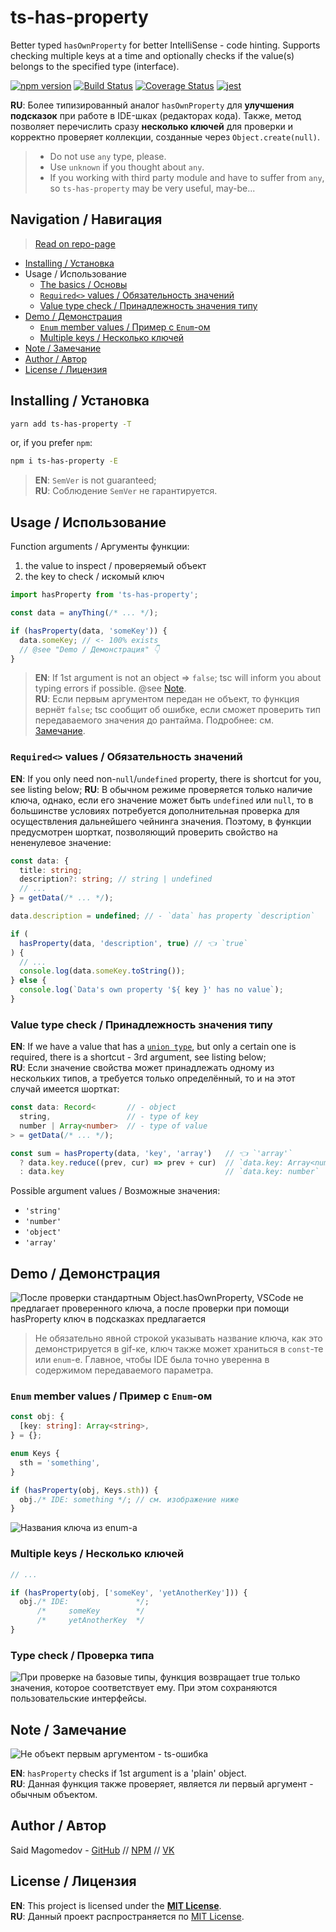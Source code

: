 # ts-has-property

Better typed `hasOwnProperty` for better IntelliSense - code hinting. Supports checking multiple keys at a time and optionally checks if the value(s) belongs to the specified type (interface).

[![npm version](https://badge.fury.io/js/ts-has-property.svg)](https://badge.fury.io/js/ts-has-property)
[![Build Status](https://travis-ci.com/said-m/ts-has-property.svg?branch=master)](https://travis-ci.com/said-m/ts-has-property)
[![Coverage Status](https://coveralls.io/repos/github/said-m/ts-has-property/badge.svg?branch=master)](https://coveralls.io/github/said-m/ts-has-property?branch=master)
[![jest](https://jestjs.io/img/jest-badge.svg)](https://github.com/facebook/jest)

**RU**: Более типизированный аналог `hasOwnProperty` для **улучшения подсказок** при работе в IDE-шках (редакторах кода). Также, метод позволяет перечислить сразу **несколько ключей** для проверки и корректно проверяет коллекции, созданные через `Object.create(null)`.

> * Do not use `any` type, please.
> * Use `unknown` if you thought about `any`.
> * If you working with third party module and have to suffer from `any`, so `ts-has-property` may be very useful, may-be...

## Navigation / Навигация

> [Read on repo-page](./README.md)

* [Installing / Установка](#Installing--Установка)
* Usage / Использование
  * [The basics / Основы](#Usage--Использование)
  * [`Required<>` values / Обязательность значений](#Required-values--Обязательность-значений)
  * [Value type check / Принадлежность значения типу](#Value-type-check--Принадлежность-значения-типу)
* [Demo / Демонстрация](#Demo--Демонстрация)
  * [`Enum` member values / Пример с `Enum`-ом](#Enum-member-values--Пример-с-Enum-ом)
  * [Multiple keys / Несколько ключей](#Multiple-keys--Несколько-ключей)
* [Note / Замечание](#Note--Замечание)
* [Author / Автор](#Author--Автор)
* [License / Лицензия](#License--Лицензия)

## Installing / Установка

```bash
yarn add ts-has-property -T
```
or, if you prefer `npm`:
```bash
npm i ts-has-property -E
```

> **EN**: `SemVer` is not guaranteed; \
> **RU**: Соблюдение `SemVer` не гарантируется.

## Usage / Использование

Function arguments / Аргументы функции:
1. the value to inspect / проверяемый объект
2. the key to check / искомый ключ

```ts
import hasProperty from 'ts-has-property';

const data = anyThing(/* ... */);

if (hasProperty(data, 'someKey')) {
  data.someKey; // <- 100% exists
  // @see "Demo / Демонстрация" 👇
}
```

> **EN**: If 1st argument is not an object => `false`; tsc will inform you about typing errors if possible. @see [Note](#note--замечание). \
> **RU**: Если первым аргументом передан не объект, то функция вернёт `false`; tsc сообщит об ошибке, если сможет проверить тип передаваемого значения до рантайма. Подробнее: см. [Замечание](#note--замечание).

### `Required<>` values / Обязательность значений

**EN**: If you only need non-`null`/`undefined` property, there is shortcut for you, see listing below;
**RU**: В обычном режиме проверяется только наличие ключа, однако, если его значение может быть `undefined` или `null`, то в большинстве условиях потребуется дополнительная проверка для осуществления дальнейшего чейнинга значения. Поэтому, в функции предусмотрен шорткат, позволяющий проверить свойство на нененулевое значение:
```ts
const data: {
  title: string;
  description?: string; // string | undefined
  // ...
} = getData(/* ... */);

data.description = undefined; // - `data` has property `description`

if (
  hasProperty(data, 'description', true) // 👈 `true`
) {
  // ...
  console.log(data.someKey.toString());
} else {
  console.log(`Data's own property '${ key }' has no value`);
}
```

### Value type check / Принадлежность значения типу

**EN**: If we have a value that has a [`union type`](union-types), but only a certain one is required, there is a shortcut - 3rd argument, see listing below; \
**RU**: Если значение свойства может принадлежать одному из нескольких типов, а требуется только определённый, то и на этот случай имеется шорткат:
```ts
const data: Record<       // - object
  string,                 // - type of key
  number | Array<number>  // - type of value
> = getData(/* ... */);

const sum = hasProperty(data, 'key', 'array')   // 👈 `'array'`
  ? data.key.reduce((prev, cur) => prev + cur)  // `data.key: Array<number>`
  : data.key                                    // `data.key: number`
```

Possible argument values / Возможные значения:
* `'string'`
* `'number'`
* `'object'`
* `'array'`

## Demo / Демонстрация

![После проверки стандартным `Object.hasOwnProperty`, VSCode не предлагает проверенного ключа, а после проверки при помощи `hasProperty` ключ в подсказках предлагается](assets/demo.gif)

> Не обязательно явной строкой указывать название ключа, как это демонстрируется в gif-ке, ключ также может храниться в `const`-те или `enum`-е. Главное, чтобы IDE была точно уверенна в содержимом передаваемого параметра.

### `Enum` member values / Пример с `Enum`-ом

```ts
const obj: {
  [key: string]: Array<string>,
} = {};

enum Keys {
  sth = 'something',
}

if (hasProperty(obj, Keys.sth)) {
  obj./* IDE: something */; // см. изображение ниже
}
```

![Названия ключа из `enum`-а](assets/demo-enum.png)

### Multiple keys / Несколько ключей

```ts
// ...

if (hasProperty(obj, ['someKey', 'yetAnotherKey'])) {
  obj./* IDE:               */;
      /*     someKey        */
      /*     yetAnotherKey  */
}
```

### Type check / Проверка типа

![При проверке на базовые типы, функция возвращает `true` только значения, которое соответствует ему. При этом сохраняются пользовательские интерфейсы.](assets/demo-type-check.gif)

## Note / Замечание

![Не объект первым аргументом - ts-ошибка](assets/demo-not-object.png)

**EN**: `hasProperty` checks if 1st argument is a 'plain' object. \
**RU**: Данная функция также проверяет, является ли первый аргумент - обычным объектом.

## Author / Автор

Said Magomedov - [GitHub][github] // [NPM][npm] // [VK][vk]

## License / Лицензия

**EN**: This project is licensed under the [**MIT License**](LICENSE). \
**RU**: Данный проект распространяется по [MIT License](LICENSE).


[github]: https://github.com/said-m
[npm]: https://www.npmjs.com/~said-m
[vk]: https://vk.com/id266788473

[union-types]: https://www.typescriptlang.org/docs/handbook/advanced-types.html#union-types
